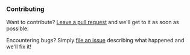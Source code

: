 
### Contributing
Want to contribute? [Leave a pull request](https://github.com/redstone2010/modem-js/pulls) and we'll get to it as soon as possible.


Encountering bugs? Simply [file an issue](https://github.com/redstone2010/modem-js/issues) describing what happened and we'll fix it!
